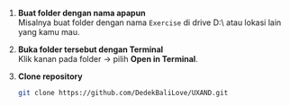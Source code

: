 1. **Buat folder dengan nama apapun**  
   Misalnya buat folder dengan nama `Exercise` di drive D:\ atau lokasi lain yang kamu mau.

2. **Buka folder tersebut dengan Terminal**  
   Klik kanan pada folder → pilih **Open in Terminal**.

3. **Clone repository**  
   ```bash
   git clone https://github.com/DedekBaliLove/UXAND.git
